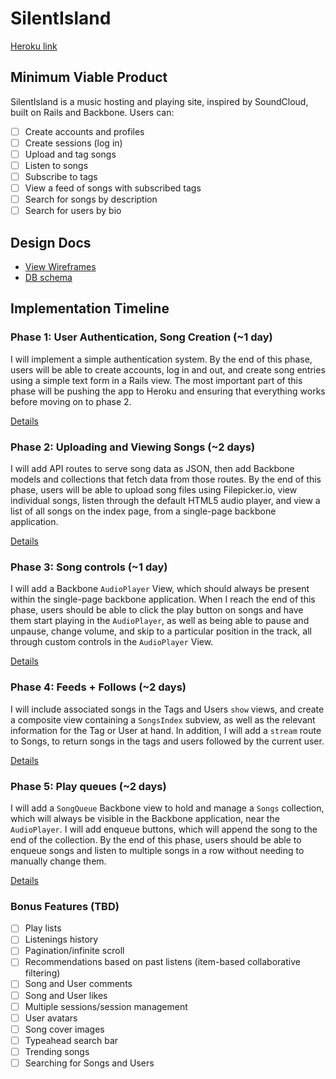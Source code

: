 # SilentIsland

[Heroku link][heroku]

[heroku]: https://silentisland.herokuapp.com/

## Minimum Viable Product
SilentIsland is a music hosting and playing site, inspired by SoundCloud, built on Rails and Backbone. Users can:

<!-- This is a Markdown checklist. Use it to keep track of your progress! -->

- [ ] Create accounts and profiles
- [ ] Create sessions (log in)
- [ ] Upload and tag songs
- [ ] Listen to songs
- [ ] Subscribe to tags
- [ ] View a feed of songs with subscribed tags
- [ ] Search for songs by description
- [ ] Search for users by bio

## Design Docs
* [View Wireframes][views]
* [DB schema][schema]

[views]: ./docs/views.md
[schema]: ./docs/schema.md

## Implementation Timeline

### Phase 1: User Authentication, Song Creation (~1 day)
I will implement a simple authentication system. By the end of this phase, users will be able to create accounts, log in and out, and create song entries using a simple text form in a Rails view. The most important part of this phase will be pushing the app to Heroku and ensuring that everything works before moving on to phase 2.

[Details][phase-one]

### Phase 2: Uploading and Viewing Songs (~2 days)
I will add API routes to serve song data as JSON, then add Backbone models and collections that fetch data from those routes. By the end of this phase, users will be able to upload song files using Filepicker.io, view individual songs, listen through the default HTML5 audio player, and view a list of all songs on the index page, from a single-page backbone application.

[Details][phase-two]

### Phase 3: Song controls (~1 day)
I will add a Backbone `AudioPlayer` View, which should always be present within the single-page backbone application. When I reach the end of this phase, users should be able to click the play button on songs and have them start playing in the `AudioPlayer`, as well as being able to pause and unpause, change volume, and skip to a particular position in the track, all through custom controls in the `AudioPlayer` View.

[Details][phase-three]

### Phase 4: Feeds + Follows (~2 days)
I will include associated songs in the Tags and Users `show` views, and create a composite view containing a `SongsIndex` subview, as well as the relevant information for the Tag or User at hand. In addition, I will add a `stream` route to Songs, to return songs in the tags and users followed by the current user.

[Details][phase-four]

### Phase 5: Play queues (~2 days)
I will add a `SongQueue` Backbone view to hold and manage a `Songs` collection, which will always be visible in the Backbone application, near the `AudioPlayer`. I will add enqueue buttons, which will append the song to the end of the collection. By the end of this phase, users should be able to enqueue songs and listen to multiple songs in a row without needing to manually change them.


[Details][phase-five]

### Bonus Features (TBD)
- [ ] Play lists
- [ ] Listenings history
- [ ] Pagination/infinite scroll
- [ ] Recommendations based on past listens (item-based collaborative filtering)
- [ ] Song and User comments
- [ ] Song and User likes
- [ ] Multiple sessions/session management
- [ ] User avatars
- [ ] Song cover images
- [ ] Typeahead search bar
- [ ] Trending songs
- [ ] Searching for Songs and Users

[phase-one]: ./docs/phases/phase1.md
[phase-two]: ./docs/phases/phase2.md
[phase-three]: ./docs/phases/phase3.md
[phase-four]: ./docs/phases/phase4.md
[phase-five]: ./docs/phases/phase5.md
[phase-six]: ./docs/phases/phase6.md
